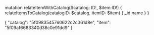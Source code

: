 mutation relateItemWithCatalog($catalog: ID!, $item:ID!)
{
relateItemsToCatalog(catalogID: $catalog, itemID: $item)
{
\_id
name
}
}

<!-- Variable Section -->

{
"catalog": "5f0983545760622c2c361d8e",
"item": "5f09af6683340d38c0e91dd9"
}
